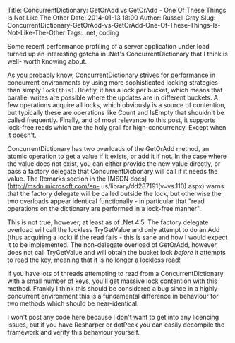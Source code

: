 Title: ConcurrentDictionary: GetOrAdd vs GetOrAdd - One Of These Things Is Not Like The Other
Date: 2014-01-13 18:00
Author: Russell Gray
Slug: ConcurrentDictionary-GetOrAdd-vs-GetOrAdd-One-Of-These-Things-Is-Not-Like-The-Other
Tags: .net, coding

Some recent performance profiling of a server application under load turned up
an interesting gotcha in .Net's ConcurrentDictionary that I think is well-
worth knowing about.

As you probably know, ConcurrentDictionary strives for performance in
concurrent environments by using more sophisticated locking strategies than
simply `lock(this)`. Briefly, it has a lock per bucket, which means that
parallel writes are possible where the updates are in different buckets. A few
operations acquire all locks, which obviously is a source of contention, but
typically these are operations like Count and IsEmpty that shouldn't be called
frequently. Finally, and of most relevance to this post, it supports lock-free
reads which are the holy grail for high-concurrency. Except when it doesn't.

ConcurrentDictionary has two overloads of the GetOrAdd method, an atomic
operation to get a value if it exists, or add it if not. In the case where the
value does not exist, you can either provide the new value directly, or pass a
factory delegate that ConcurrentDictionary will call if it needs the value.
The Remarks section in the [MSDN docs](http://msdn.microsoft.com/en-
us/library/dd287191(v=vs.110).aspx) warns that the factory delegate will be
called outside the lock, but otherwise the two overloads appear identical
functionally - in particular that "read operations on the dictionary are
performed in a lock-free manner".

This is not true, however, at least as of .Net 4.5. The factory delegate
overload will call the lockless TryGetValue and only attempt to do an Add
(thus acquiring a lock) if the read fails - this is sane and how I would
expect it to be implemented. The non-delegate overload of GetOrAdd, however,
does not call TryGetValue and will obtain the bucket lock *before* it attempts
to read the key, meaning that it is no longer a lockless read!

If you have lots of threads attempting to read from a ConcurrentDictionary
with a small number of keys, you'll get massive lock contention with this
method. Frankly I think this should be considered a bug since in a highly-
concurrent environment this is a fundamental difference in behaviour for two
methods which should be near-identical.

I won't post any code here because I don't want to get into any licencing
issues, but if you have Resharper or dotPeek you can easily decompile the
framework and verify this behaviour yourself.
